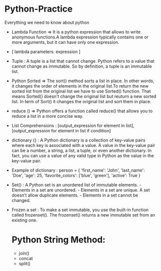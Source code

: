 # Python-Practice
Everything we need to know about python
 - Lambda Function => It is a python expression that allows to write anonymous functions.A lambda expression typically contains one or more arguments, but it can have only one expression.
 - [ lambda parameters: expression ]

 - Tuple : A tuple is a list that cannot change. Python refers to a value that cannot change as immutable. So by definition, a tuple is an immutable list.

 - Python Sorted => The sort() method sorts a list in place. In other words, it changes the order of elements in the original list.To return the new sorted list from the original list we have to use Sorted() function. That means Sorted() doesn't change the original list but reuturn a new sorted list. In term of Sort() it changes the original list and sort them in place.

 - reduce () => Python offers a function called reduce() that allows you to reduce a list in a more concise way.

 - List Comprehensions : [output_expression for element in list], [output_expression for element in list if condition]

 - dictionary {} : A Python dictionary is a collection of key-value pairs where each key is associated with a value. A value in the key-value pair can be a number, a string, a list, a tuple, or even another dictionary. In fact, you can use a value of any valid type in Python as the value in the key-value pair.

 - Example of dictionary : person = {
    'first_name': 'John',
    'last_name': 'Doe',
    'age': 25,
    'favorite_colors': ['blue', 'green'],
    'active': True
}

- Set() : A Python set is an unordered list of immutable elements.
      - Elements in a set are unordered.
      - Elements in a set are unique. A set doesn’t allow duplicate elements.
      - Elements in a set cannot be changed.

- Frozen a set : To make a set immutable, you use the built-in function called frozenset(). The frozenset() returns a new immutable set from an existing one.

  # Python String Method:
  - join()
  - concat
  - split()

